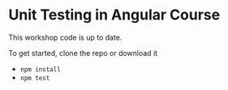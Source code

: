 # Unit Testing in Angular Course
This workshop code is up to date.

To get started, clone the repo or download it

- `npm install`
- `npm test`
